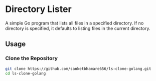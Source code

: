 # Directory Lister

A simple Go program that lists all files in a specified directory. If no directory is specified, it defaults to listing files in the current directory.

## Usage

### Clone the Repository

```bash
git clone https://github.com/sanketbhamare656/ls-clone-golang.git
cd ls-clone-golang


